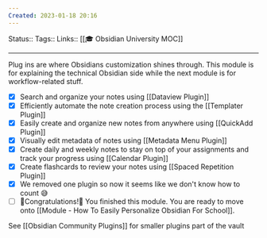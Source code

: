 ```yaml
---
Created: 2023-01-18 20:16
---
```

Status:: 
Tags:: 
Links:: [[🎓 Obsidian University MOC]]
___


Plug ins are where Obsidians customization shines through. This module is for explaining the technical Obsidian side while the next module is for workflow-related stuff.

- [x] Search and organize your notes using [[Dataview Plugin]]
- [x] Efficiently automate the note creation process using the [[Templater Plugin]]
- [x] Easily create and organize new notes from anywhere using [[QuickAdd Plugin]]
- [x] Visually edit metadata of notes using [[Metadata Menu Plugin]] 
- [x] Create daily and weekly notes to stay on top of your assignments and track your progress using [[Calendar Plugin]]
- [x] Create flashcards to review your notes using [[Spaced Repetition Plugin]]
- [x] We removed one plugin so now it seems like we don't know how to count 😅
- [ ] 🎊Congratulations!🎊 You finished this module. You are ready to move onto [[Module - How To Easily Personalize Obsidian For School]].

See [[Obsidian Community Plugins]] for smaller plugins part of the vault